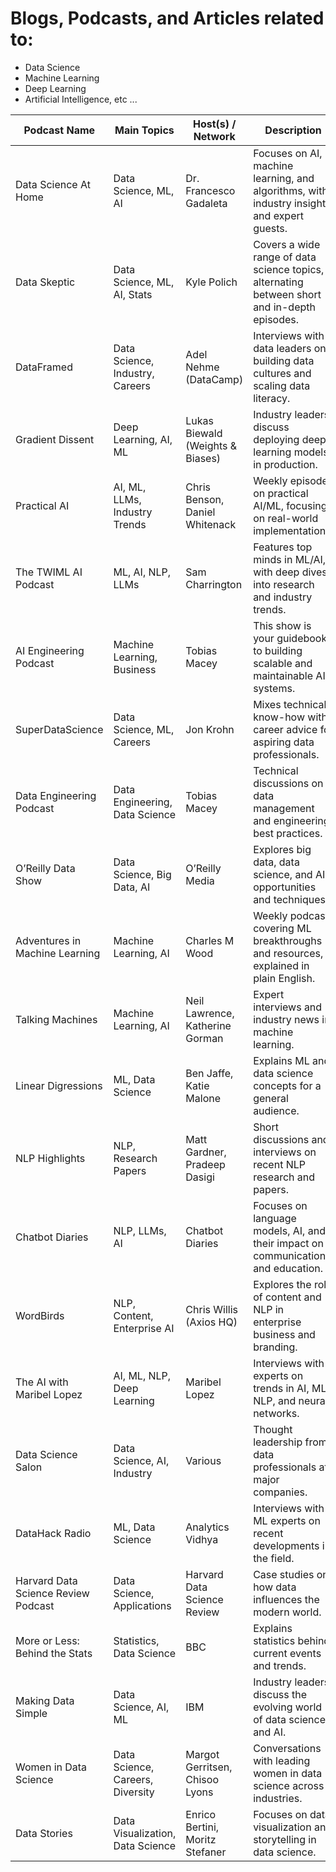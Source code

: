 # Blogs, Podcasts, and Articles related to: 

- Data Science 
- Machine Learning
- Deep Learning
- Artificial Intelligence, etc ...


| Podcast Name                | Main Topics                        | Host(s) / Network                | Description                                                                                   | Web Link                                                                                      |
|----------------------------|----------------------------------|---------------------------------|----------------------------------------------------------------------------------------------|----------------------------------------------------------------------------------------------|
| Data Science At Home        | Data Science, ML, AI              | Dr. Francesco Gadaleta           | Focuses on AI, machine learning, and algorithms, with industry insights and expert guests.   | [datascienceathome.com](https://datascienceathome.com/)                            |
| Data Skeptic                | Data Science, ML, AI, Stats      | Kyle Polich                     | Covers a wide range of data science topics, alternating between short and in-depth episodes. | [dataskeptic.com](https://dataskeptic.com/podcast)                                        |
| DataFramed                  | Data Science, Industry, Careers  | Adel Nehme (DataCamp)           | Interviews with data leaders on building data cultures and scaling data literacy.            | [datacamp.com/podcast](https://www.datacamp.com/community/podcast)                 |
| Gradient Dissent            | Deep Learning, AI, ML            | Lukas Biewald (Weights & Biases)| Industry leaders discuss deploying deep learning models in production.                       | [weightsandbiases.com/gradient-dissent](https://wandb.ai/site/resources/podcast/)     |
| Practical AI                | AI, ML, LLMs, Industry Trends    | Chris Benson, Daniel Whitenack  | Weekly episodes on practical AI/ML, focusing on real-world implementations.                   | [practicalai.fm](https://practicalai.fm/)                                            |
| The TWIML AI Podcast        | ML, AI, NLP, LLMs                | Sam Charrington                 | Features top minds in ML/AI, with deep dives into research and industry trends.              | [twimlai.com](https://twimlai.com/podcast/twimlai/)                                               |
| AI Engineering Podcast| Machine Learning, Business       | Tobias Macey                    | This show is your guidebook to building scalable and maintainable AI systems.         | [AI Engineering Podcast.com](https://www.aiengineeringpodcast.com/)                                               |
| SuperDataScience            | Data Science, ML, Careers        | Jon Krohn                 | Mixes technical know-how with career advice for aspiring data professionals.                 | [superdatascience.com](https://www.superdatascience.com/podcast)                            |
| Data Engineering Podcast    | Data Engineering, Data Science   | Tobias Macey                    | Technical discussions on data management and engineering best practices.                     | [dataengineeringpodcast.com](https://www.dataengineeringpodcast.com/)                       |
| O’Reilly Data Show          | Data Science, Big Data, AI       | O’Reilly Media                  | Explores big data, data science, and AI opportunities and techniques.                        | [oreilly.com/topics/data-show-podcast](https://www.oreilly.com/topics/data-show-podcast)    |
| Adventures in Machine Learning| Machine Learning, AI           | Charles M Wood                  | Weekly podcast covering ML breakthroughs and resources, explained in plain English.         | [adventuresinmachinelearning.com](https://adventuresinmachinelearning.com/)                  |
| Talking Machines            | Machine Learning, AI             | Neil Lawrence, Katherine Gorman | Expert interviews and industry news in machine learning.                                    | [talkingmachines.fm](https://www.talkingmachines.fm/)                                  |
| Linear Digressions          | ML, Data Science                 | Ben Jaffe, Katie Malone         | Explains ML and data science concepts for a general audience.                               | [lineardigressions.com](https://lineardigressions.com/)                                    |
| NLP Highlights              | NLP, Research Papers             | Matt Gardner, Pradeep Dasigi    | Short discussions and interviews on recent NLP research and papers.                         | [allenai.org/podcasts](https://allenai.org/podcasts)                                   |
| Chatbot Diaries             | NLP, LLMs, AI                   | Chatbot Diaries                 | Focuses on language models, AI, and their impact on communication and education.            | [chatbotdiaries.com](https://chatbotdiaries.com/)                                          |
| WordBirds                   | NLP, Content, Enterprise AI      | Chris Willis (Axios HQ)         | Explores the role of content and NLP in enterprise business and branding.                   | [axios.com/wordbirds](https://www.axios.com/axios-wordbirds-podcast)                       |
| The AI with Maribel Lopez   | AI, ML, NLP, Deep Learning       | Maribel Lopez                  | Interviews with experts on trends in AI, ML, NLP, and neural networks.                      | [theaipodcast.com](https://theaipodcast.com/)                                              |
| Data Science Salon          | Data Science, AI, Industry       | Various                        | Thought leadership from data professionals at major companies.                             | [datascience.salon/podcast](https://www.datascience.salon/podcast/)                  |
| DataHack Radio              | ML, Data Science                | Analytics Vidhya               | Interviews with ML experts on recent developments in the field.                            | [datahackradio.com](https://datahackradio.com/)                                            |
| Harvard Data Science Review Podcast | Data Science, Applications | Harvard Data Science Review    | Case studies on how data influences the modern world.                                      | [hdsr.mitpress.mit.edu/podcast](https://hdsr.mitpress.mit.edu/podcast)                     |
| More or Less: Behind the Stats | Statistics, Data Science      | BBC                           | Explains statistics behind current events and trends.                                      | [bbc.co.uk/programmes/b006qshd](https://www.bbc.co.uk/programmes/b006qshd)                 |
| Making Data Simple          | Data Science, AI, ML            | IBM                           | Industry leaders discuss the evolving world of data science and AI.                        | [ibm.com/podcasts/making-data-simple](https://www.ibm.com/podcasts/making-data-simple)     |
| Women in Data Science       | Data Science, Careers, Diversity | Margot Gerritsen, Chisoo Lyons | Conversations with leading women in data science across industries.                        | [womenindatascience.com/podcast](https://womenindatascience.com/podcast)                   |
| Data Stories                | Data Visualization, Data Science | Enrico Bertini, Moritz Stefaner | Focuses on data visualization and storytelling in data science.                            | [datastori.es](https://datastori.es/)                                                      |

